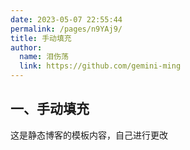 ```yaml
---
date: 2023-05-07 22:55:44
permalink: /pages/n9YAj9/
title: 手动填充
author: 
  name: 泪伤荡
  link: https://github.com/gemini-ming
---
```

## 一、手动填充

这是静态博客的模板内容，自己进行更改
